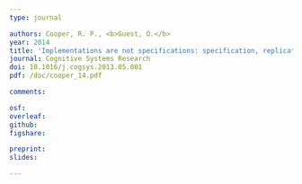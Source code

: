 ```yaml
---
type: journal

authors: Cooper, R. P., <b>Guest, O.</b>
year: 2014
title: 'Implementations are not specifications: specification, replication and experimentation in computational cognitive modeling'
journal: Cognitive Systems Research
doi: 10.1016/j.cogsys.2013.05.001
pdf: /doc/cooper_14.pdf

comments:

osf:
overleaf:
github:
figshare:

preprint:
slides:

---
```

